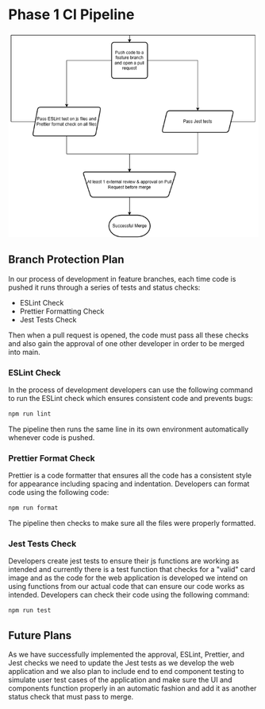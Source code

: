 # Phase 1 CI Pipeline

![phase1 diagram](./phase1.drawio.png)

## Branch Protection Plan
In our process of development in feature branches, each time code is pushed it runs through a series of tests and status checks:

* ESLint Check
* Prettier Formatting Check
* Jest Tests Check

Then when a pull request is opened, the code must pass all these checks and also gain the approval of one other developer in order to be merged into main.

### ESLint Check
In the process of development developers can use the following command to run the ESLint check which ensures consistent code and prevents bugs:

```bash
npm run lint
```

The pipeline then runs the same line in its own environment automatically whenever code is pushed.

### Prettier Format Check
Prettier is a code formatter that ensures all the code has a consistent style for appearance including spacing and indentation. Developers can format code using the following code:

```bash
npm run format
```

The pipeline then checks to make sure all the files were properly formatted.

### Jest Tests Check
Developers create jest tests to ensure their js functions are working as intended and currently there is a test function that checks for a "valid" card image and as the code for the web application is developed we intend on using functions from our actual code that can ensure our code works as intended. Developers can check their code using the following command:

```bash
npm run test
```

## Future Plans
As we have successfully implemented the approval, ESLint, Prettier, and Jest checks we need to update the Jest tests as we develop the web application and we also plan to include end to end component testing to simulate user test cases of the application and make sure the UI and components function properly in an automatic fashion and add it as another status check that must pass to merge.